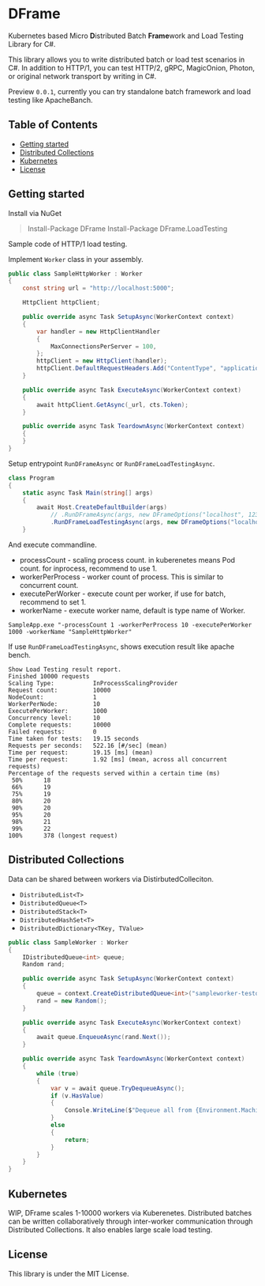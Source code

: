 DFrame
===
Kubernetes based Micro **D**istributed Batch **Frame**work and Load Testing Library for C#.

This library allows you to write distributed batch or load test scenarios in C#. In addition to HTTP/1, you can test HTTP/2, gRPC, MagicOnion, Photon, or original network transport by writing in C#.

Preview `0.0.1`, currently you can try standalone batch framework and load testing like ApacheBanch.

<!-- START doctoc generated TOC please keep comment here to allow auto update -->
<!-- DON'T EDIT THIS SECTION, INSTEAD RE-RUN doctoc TO UPDATE -->
## Table of Contents

- [Getting started](#getting-started)
- [Distributed Collections](#distributed-collections)
- [Kubernetes](#kubernetes)
- [License](#license)

<!-- END doctoc generated TOC please keep comment here to allow auto update -->

Getting started
---
Install via NuGet

> Install-Package DFrame
> Install-Package DFrame.LoadTesting

Sample code of HTTP/1 load testing.

Implement `Worker` class in your assembly.

```csharp
public class SampleHttpWorker : Worker
{
    const string url = "http://localhost:5000";

    HttpClient httpClient;

    public override async Task SetupAsync(WorkerContext context)
    {
        var handler = new HttpClientHandler
        {
            MaxConnectionsPerServer = 100,
        };
        httpClient = new HttpClient(handler);
        httpClient.DefaultRequestHeaders.Add("ContentType", "application/json");
    }

    public override async Task ExecuteAsync(WorkerContext context)
    {
        await httpClient.GetAsync(_url, cts.Token);
    }

    public override async Task TeardownAsync(WorkerContext context)
    {
    }
}
```

Setup entrypoint `RunDFrameAsync` or `RunDFrameLoadTestingAsync`.

```csharp
class Program
{
    static async Task Main(string[] args)
    {
        await Host.CreateDefaultBuilder(args)
            // .RunDFrameAsync(args, new DFrameOptions("localhost", 12345));
            .RunDFrameLoadTestingAsync(args, new DFrameOptions("localhost", 12345));
    }
```

And execute commandline.

* processCount - scaling process count. in kuberenetes means Pod count. for inprocess, recommend to use 1.
* workerPerProcess - worker count of process. This is similar to concurrent count.
* executePerWorker - execute count per worker, if use for batch, recommend to set 1.
* workerName - execute worker name, default is type name of Worker.

```
SampleApp.exe "-processCount 1 -workerPerProcess 10 -executePerWorker 1000 -workerName "SampleHttpWorker"
```

If use `RunDFrameLoadTestingAsync`, shows execution result like apache bench.

```test
Show Load Testing result report.
Finished 10000 requests
Scaling Type:           InProcessScalingProvider
Request count:          10000
NodeCount:              1
WorkerPerNode:          10
ExecutePerWorker:       1000
Concurrency level:      10
Complete requests:      10000
Failed requests:        0
Time taken for tests:   19.15 seconds
Requests per seconds:   522.16 [#/sec] (mean)
Time per request:       19.15 [ms] (mean)
Time per request:       1.92 [ms] (mean, across all concurrent requests)
Percentage of the requests served within a certain time (ms)
 50%      18
 66%      19
 75%      19
 80%      20
 90%      20
 95%      20
 98%      21
 99%      22
100%      378 (longest request)
```

Distributed Collections
---
Data can be shared between workers via DistirbutedColleciton.

* `DistributedList<T>`
* `DistributedQueue<T>`
* `DistributedStack<T>`
* `DistributedHashSet<T>`
* `DistributedDictionary<TKey, TValue>`

```csharp
public class SampleWorker : Worker
{
    IDistributedQueue<int> queue;
    Random rand;

    public override async Task SetupAsync(WorkerContext context)
    {
        queue = context.CreateDistributedQueue<int>("sampleworker-testq");
        rand = new Random();
    }

    public override async Task ExecuteAsync(WorkerContext context)
    {
        await queue.EnqueueAsync(rand.Next());
    }

    public override async Task TeardownAsync(WorkerContext context)
    {
        while (true)
        {
            var v = await queue.TryDequeueAsync();
            if (v.HasValue)
            {
                Console.WriteLine($"Dequeue all from {Environment.MachineName} {context.WorkerId}: {v.Value}");
            }
            else
            {
                return;
            }
        }
    }
}
```

Kubernetes
---
WIP, DFrame scales 1-10000 workers via Kuberenetes. Distributed batches can be written collaboratively through inter-worker communication through Distributed Collections. It also enables large scale load testing.

License
---
This library is under the MIT License.